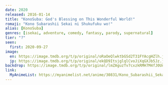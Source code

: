 ```yaml
---
date: 2020
released: 2016-01-14
title: "KonoSuba: God's Blessing on This Wonderful World!"
romaji: "Kono Subarashii Sekai ni Shukufuku wo!"
alias: [KonoSuba]
genres: [isekai, adventure, comedy, fantasy, parody, supernatural]
tier: "?"
seen:
  first: 2020-09-27
image:
  en: https://image.tmdb.org/t/p/original/oRaOeQlwktbGSd2T31FYAcgHZlh.jpg
  jp: https://image.tmdb.org/t/p/original/ekQD9ItsjglqlCvoJiXqGXJb5Jz.jpg
backdrop: https://image.tmdb.org/t/p/original/lmZAguzTv7cxzkRMH7M4fJ0UnJl.jpg
link:
  MyAnimeList: https://myanimelist.net/anime/30831/Kono_Subarashii_Sekai_ni_Shukufuku_wo
---
```


